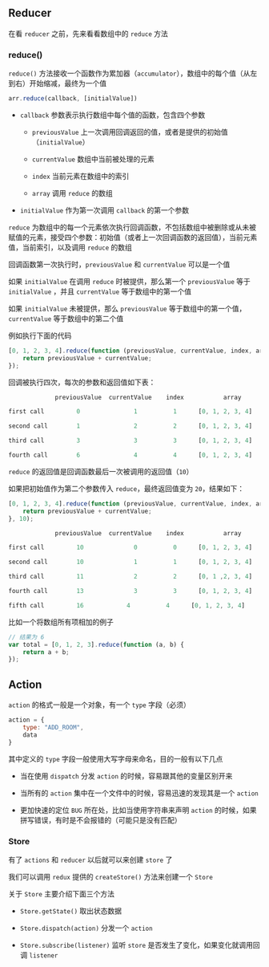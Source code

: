 ## Reducer

在看 `reducer` 之前，先来看看数组中的 `reduce` 方法

### reduce()

`reduce()` 方法接收一个函数作为累加器（`accumulator`），数组中的每个值（从左到右）开始缩减，最终为一个值

```js
arr.reduce(callback, [initialValue])
```

* `callback` 参数表示执行数组中每个值的函数，包含四个参数

  * `previousValue`  上一次调用回调返回的值，或者是提供的初始值（`initialValue`）

  * `currentValue`  数组中当前被处理的元素

  * `index`  当前元素在数组中的索引

  * `array`  调用 `reduce` 的数组

* `initialValue` 作为第一次调用 `callback` 的第一个参数

`reduce` 为数组中的每一个元素依次执行回调函数，不包括数组中被删除或从未被赋值的元素，接受四个参数：初始值（或者上一次回调函数的返回值），当前元素值，当前索引，以及调用 `reduce` 的数组

回调函数第一次执行时，`previousValue` 和 `currentValue` 可以是一个值

如果 `initialValue` 在调用 `reduce` 时被提供，那么第一个 `previousValue` 等于 `initialValue` ，并且 `currentValue` 等于数组中的第一个值

如果 `initialValue` 未被提供，那么 `previousValue` 等于数组中的第一个值，`currentValue` 等于数组中的第二个值

例如执行下面的代码

```js
[0, 1, 2, 3, 4].reduce(function (previousValue, currentValue, index, array) {
    return previousValue + currentValue;
});
```

回调被执行四次，每次的参数和返回值如下表：

```js
             previousValue	currentValue	index	        array	         return value

first call	       0	           1          1	     [0, 1, 2, 3, 4]	        1

second call	       1	           2          2      [0, 1, 2, 3, 4]	        3

third call	       3	           3          3	     [0, 1, 2, 3, 4]	        6

fourth call        6	           4          4	     [0, 1, 2, 3, 4]	        10
```


`reduce` 的返回值是回调函数最后一次被调用的返回值（`10`）

如果把初始值作为第二个参数传入 `reduce`，最终返回值变为 `20`，结果如下：

```js
[0, 1, 2, 3, 4].reduce(function (previousValue, currentValue, index, array) {
    return previousValue + currentValue;
}, 10);
```

```js
             previousValue	currentValue	index	        array	         return value

first call	       10	           0          0	     [0, 1, 2, 3, 4]	        10

second call	       10	           1          1      [0, 1, 2, 3, 4]	        11

third call	       11	           2          2	     [0, 1 ,2, 3, 4]	        13

fourth call        13	           3          3	     [0, 1, 2, 3, 4]	        16

fifth call         16            4          4      [0, 1, 2, 3, 4]          20
```


比如一个将数组所有项相加的例子

```js
// 结果为 6
var total = [0, 1, 2, 3].reduce(function (a, b) {
    return a + b;
});
```


## Action

`action` 的格式一般是一个对象，有一个 `type` 字段（必须）

```js
action = {
    type: "ADD_ROOM",
    data
}
```

其中定义的 `type` 字段一般使用大写字母来命名，目的一般有以下几点

* 当在使用 `dispatch` 分发 `action` 的时候，容易跟其他的变量区别开来

* 当所有的 `action` 集中在一个文件中的时候，容易迅速的发现其是一个 `action`

* 更加快速的定位 `BUG` 所在处，比如当使用字符串来声明 `action` 的时候，如果拼写错误，有时是不会报错的（可能只是没有匹配）


### Store

有了 `actions` 和 `reducer` 以后就可以来创建 `store` 了

我们可以调用 `redux` 提供的 `createStore()` 方法来创建一个 `Store`

关于 `Store` 主要介绍下面三个方法

* `Store.getState()`  取出状态数据

* `Store.dispatch(action)`  分发一个 `action`

* `Store.subscribe(listener)`  监听 `store` 是否发生了变化，如果变化就调用回调 `listener`